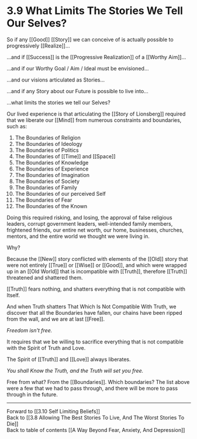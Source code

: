 # 3.9 What Limits The Stories We Tell Our Selves?

So if any [[Good]] [[Story]] we can conceive of is actually possible to progressively [[Realize]]...

...and if [[Success]] is the [[Progressive Realization]] of a [[Worthy Aim]]...

...and if our Worthy Goal / Aim / Ideal must be envisioned... 

...and our visions articulated as Stories... 

...and if any Story about our Future is possible to live into... 

...what limits the stories we tell our Selves? 

Our lived experience is that articulating the  [[Story of Lionsberg]] required that we liberate our [[Mind]] from numerous constraints and boundaries, such as: 

1. The Boundaries of Religion  
2. The Boundaries of Ideology  
3. The Boundaries of Politics  
4. The Boundaries of [[Time]] and [[Space]]  
5. The Boundaries of Knowledge  
6. The Boundaries of Experience  
7. The Boundaries of Imagination  
8. The Boundaries of Society  
9. The Boundaries of Family  
10. The Boundaries of our perceived Self  
11. The Boundaries of Fear  
12. The Boundaries of the Known  

Doing this required risking, and losing, the approval of false religious leaders, corrupt government leaders, well-intended family members, frightened friends, our entire net worth, our home, businesses, churches, mentors, and the entire world we thought we were living in. 

Why? 

Because the [[New]] story conflicted with elements of the [[Old]] story that were not entirely [[True]] or [[Wise]] or [[Good]], and which were wrapped up in an [[Old World]] that is incompatible with [[Truth]], therefore [[Truth]] threatened and shattered them. 

[[Truth]] fears nothing, and shatters everything that is not compatible with Itself. 

And when Truth shatters That Which Is Not Compatible With Truth, we discover that all the Boundaries have fallen, our chains have been ripped from the wall, and we are at last [[Free]]. 

_Freedom isn't free._

It requires that we be willing to sacrifice everything that is not compatible with the Spirit of Truth and Love. 

The Spirit of [[Truth]] and [[Love]] always liberates. 

_You shall Know the Truth, and the Truth will set you free._  

Free from what? From the [[Boundaries]]. Which boundaries? The list above were a few that we had to pass through, and there will be more to pass through in the future. 

___

Forward to [[3.10 Self Limiting Beliefs]]           
Back to [[3.8 Allowing The Best Stories To Live, And The Worst Stories To Die]]        
Back to table of contents [[A Way Beyond Fear, Anxiety, And Depression]]    


